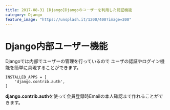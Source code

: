 ```yaml
---
title: 2017-08-31 [Django]Djangoのユーザーを利用した認証機能
category: Django
feature_image: "https://unsplash.it/1200/400?image=200"
---
```


# Django内部ユーザー機能
Djangoでは内部でユーザーの管理を行っているので
ユーザの認証やログイン機能を簡単に具現することができます。


	INSTALLED_APPS = [
		'django.contrib.auth',
	]

**django.contrib.auth**を使って会員登録時Emailの本人確認まで作れることができます。
